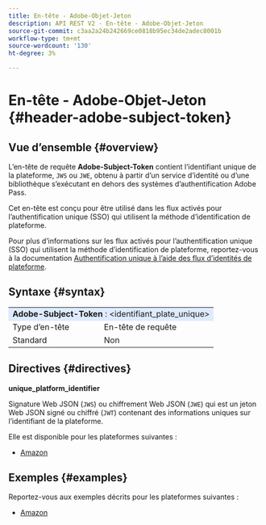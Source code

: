 ```yaml
---
title: En-tête - Adobe-Objet-Jeton
description: API REST V2 - En-tête - Adobe-Objet-Jeton
source-git-commit: c3aa2a24b242669ce0818b95ec34de2adec8001b
workflow-type: tm+mt
source-wordcount: '130'
ht-degree: 3%

---
```



# En-tête - Adobe-Objet-Jeton {#header-adobe-subject-token}

## Vue d’ensemble {#overview}

L’en-tête de requête <b> Adobe-Subject-Token</b> contient l’identifiant unique de la plateforme, `JWS` ou `JWE`, obtenu à partir d’un service d’identité ou d’une bibliothèque s’exécutant en dehors des systèmes d’authentification Adobe Pass.

Cet en-tête est conçu pour être utilisé dans les flux activés pour l’authentification unique (SSO) qui utilisent la méthode d’identification de plateforme.

Pour plus d’informations sur les flux activés pour l’authentification unique (SSO) qui utilisent la méthode d’identification de plateforme, reportez-vous à la documentation [Authentification unique à l’aide des flux d’identités de plateforme](../../flows/single-sign-on-flows/rest-api-v2-single-sign-on-platform-identity-flows.md).

## Syntaxe {#syntax}

<table>
   <tr>
      <td style="background-color: #DEEBFF;" colspan="2"><b>Adobe-Subject-Token</b> : &lt;identifiant_plate_unique&gt;</td>
   </tr>
   <tr>
      <td>Type d’en-tête</td>
      <td>En-tête de requête</td>
   </tr>
   <tr>
      <td>Standard</td>
      <td>Non</td>
   </tr>
</table>

## Directives {#directives}

<b>unique_platform_identifier</b>

Signature Web JSON (`JWS`) ou chiffrement Web JSON (`JWE`) qui est un jeton Web JSON signé ou chiffré (`JWT`) contenant des informations uniques sur l’identifiant de la plateforme.

Elle est disponible pour les plateformes suivantes :

* [Amazon](../../../amazon-fireos-sso-using-clientless-api-cookbook.md)

## Exemples {#examples}

Reportez-vous aux exemples décrits pour les plateformes suivantes :

* [Amazon](../../../amazon-fireos-sso-using-clientless-api-cookbook.md)
